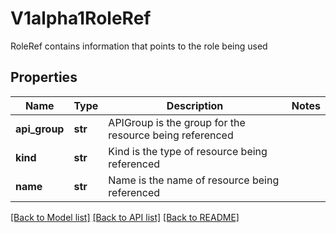 # V1alpha1RoleRef

RoleRef contains information that points to the role being used

## Properties
Name | Type | Description | Notes
------------ | ------------- | ------------- | -------------
**api_group** | **str** | APIGroup is the group for the resource being referenced | 
**kind** | **str** | Kind is the type of resource being referenced | 
**name** | **str** | Name is the name of resource being referenced | 

[[Back to Model list]](../README.md#documentation-for-models) [[Back to API list]](../README.md#documentation-for-api-endpoints) [[Back to README]](../README.md)


